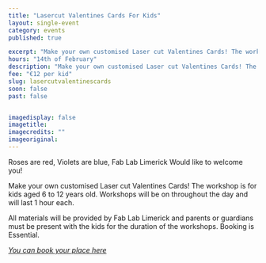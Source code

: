 ```yaml
---
title: "Lasercut Valentines Cards For Kids"
layout: single-event
category: events
published: true

excerpt: "Make your own customised Laser cut Valentines Cards! The workshop is for kids aged 6 to 12 years"
hours: "14th of February"
description: "Make your own customised Laser cut Valentines Cards! The workshop is for kids aged 6 to 12 years. 14th of February"
fee: "€12 per kid"
slug: lasercutvalentinescards
soon: false
past: false


imagedisplay: false
imagetitle:
imagecredits: ""
imageoriginal:
---
```


Roses are red,
Violets are blue,
Fab Lab Limerick
Would like to welcome you!

Make your own customised Laser cut Valentines Cards! The workshop is for kids aged 6 to 12 years old. Workshops will be on throughout the day and will last 1 hour each.

All materials will be provided by Fab Lab Limerick and parents or guardians must be present with the kids for the duration of the workshops. Booking is Essential.

*[You can book your place here](http://fablablimerick.ticketleap.com/lasercutvalentinescards/)*
